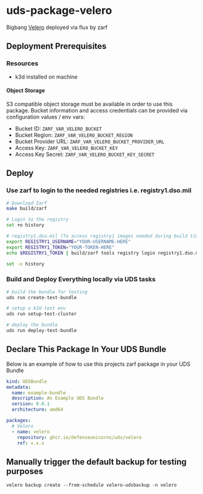 # uds-package-velero

Bigbang [Velero](https://repo1.dso.mil/big-bang/product/packages/velero) deployed via flux by zarf

## Deployment Prerequisites

### Resources

- k3d installed on machine

#### Object Storage

S3 compatible object storage must be available in order to use this package. Bucket information and access credentials can be provided via configuration values / env vars:

- Bucket ID: `ZARF_VAR_VELERO_BUCKET`
- Bucket Region: `ZARF_VAR_VELERO_BUCKET_REGION`
- Bucket Provider URL: `ZARF_VAR_VELERO_BUCKET_PROVIDER_URL`
- Access Key: `ZARF_VAR_VELERO_BUCKET_KEY`
- Access Key Secret: `ZARF_VAR_VELERO_BUCKET_KEY_SECRET`

## Deploy

### Use zarf to login to the needed registries i.e. registry1.dso.mil

```bash
# Download Zarf
make build/zarf

# Login to the registry
set +o history

# registry1.dso.mil (To access registry1 images needed during build time)
export REGISTRY1_USERNAME="YOUR-USERNAME-HERE"
export REGISTRY1_TOKEN="YOUR-TOKEN-HERE"
echo $REGISTRY1_TOKEN | build/zarf tools registry login registry1.dso.mil --username $REGISTRY1_USERNAME --password-stdin

set -o history
```

### Build and Deploy Everything locally via UDS tasks

```bash
# build the bundle for testing
uds run create-test-bundle

# setup a k3d test env
uds run setup-test-cluster

# deploy the bundle
uds run deploy-test-bundle
```

## Declare This Package In Your UDS Bundle

Below is an example of how to use this projects zarf package in your UDS Bundle

```yaml
kind: UDSBundle
metadata:
  name: example-bundle
  description: An Example UDS Bundle
  version: 0.0.1
  architecture: amd64

packages:
  # Velero
  - name: velero
    repository: ghcr.io/defenseunicorns/uds/velero
    ref: x.x.x
```
## Manually trigger the default backup for testing purposes
```
velero backup create --from-schedule velero-udsbackup -n velero
```